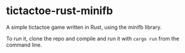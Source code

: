 # tictactoe-rust-minifb
A simple tictactoe game written in Rust, using the minifb library.

To run it, clone the repo and compile and run it with `cargo run` from the command line.
